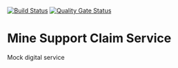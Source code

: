 [![Build Status](https://johnwatson484.visualstudio.com/John%20D%20Watson/_apis/build/status/Mine%20Support%20Claim%20Service?branchName=master)](https://johnwatson484.visualstudio.com/John%20D%20Watson/_build/latest?definitionId=27&branchName=master) [![Quality Gate Status](http://sonar.lynxmagnus.com:9000/api/project_badges/measure?project=mine-support-claim-service&metric=alert_status)](http://sonar.lynxmagnus.com:9000/dashboard?id=mine-support-claim-service)

# Mine Support Claim Service
Mock digital service

